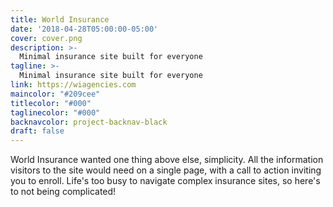 ```yaml
---
title: World Insurance
date: '2018-04-28T05:00:00-05:00'
cover: cover.png
description: >-
  Minimal insurance site built for everyone
tagline: >-
  Minimal insurance site built for everyone
link: https://wiagencies.com
maincolor: "#209cee"
titlecolor: "#000"
taglinecolor: "#000"
backnavcolor: project-backnav-black
draft: false
---
```

World Insurance wanted one thing above else, simplicity. All the information
visitors to the site would need on a single page, with a call to action inviting
you to enroll. Life's too busy to navigate complex insurance sites, so
here's to not being complicated!
